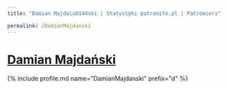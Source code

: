 ```yaml
---
title: "Damian Majda\u0144ski | Statystyki patronite.pl | Patromierz"

permalink: /DamianMajdanski
---
```


# [Damian Majdański](https://patronite.pl/DamianMajdanski)

{% include profile.md name="DamianMajdanski" prefix="d" %}
